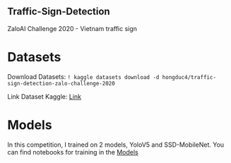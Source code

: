 ## Traffic-Sign-Detection
ZaloAI Challenge 2020 - Vietnam traffic sign


# Datasets
Download Datasets: ```! kaggle datasets download -d hongduc4/traffic-sign-detection-zalo-challenge-2020 ```

Link Dataset Kaggle: [Link](www.kaggle.com/datasets/hongduc4/traffic-sign-detection-zalo-challenge-2020)

# Models
In this competition, I trained on 2 models, YoloV5 and SSD-MobileNet. You can find notebooks for training in the [Models](https://github.com/ducbvh)
